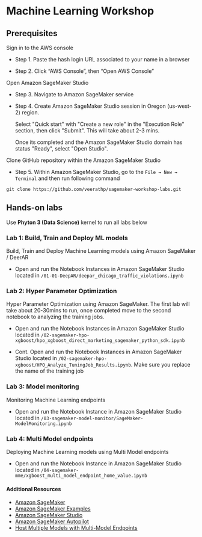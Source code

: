 # Machine Learning Workshop

## Prerequisites

Sign in to the AWS console
   
   - Step 1. Paste the hash login URL associated to your name in a browser
   
   - Step 2. Click “AWS Console”, then “Open AWS Console”

Open Amazon SageMaker Studio 
   - Step 3. Navigate to Amazon SageMaker service
   
   - Step 4. Create Amazon SageMaker Studio session in Oregon (us-west-2) region. 
      
      Select "Quick start" with "Create a new role" in the "Execution Role" section, then click "Submit". This will take about 2-3 mins. 
      
      Once its completed and the Amazon SageMaker Studio domain has status "Ready", select "Open Studio".

Clone GitHub repository within the Amazon SageMaker Studio
   - Step 5. Within Amazon SageMaker Studio, go to the `File → New → Terminal` and then run following command 
   ```
  git clone https://github.com/veerathp/sagemaker-workshop-labs.git
   ```

## Hands-on labs

Use **Phyton 3 (Data Science)** kernel to run all labs below

### Lab 1: Build, Train and Deploy ML models
Build, Train and Deploy Machine Learning models using Amazon SageMaker / DeerAR

- Open and run the Notebook Instances in Amazon SageMaker Studio located in `/01-01-DeepAR/deepar_chicago_traffic_violations.ipynb`

### Lab 2: Hyper Parameter Optimization
Hyper Parameter Optimization using Amazon SageMaker. The first lab will take about 20-30mins to run, once completed move to the second notebook to analyzing the training jobs.

- Open and run the Notebook Instances in Amazon SageMaker Studio located in `/02-sagemaker-hpo-xgboost/hpo_xgboost_direct_marketing_sagemaker_python_sdk.ipynb`

- Cont. Open and run the Notebook Instances in Amazon SageMaker Studio located in `/02-sagemaker-hpo-xgboost/HPO_Analyze_TuningJob_Results.ipynb`. Make sure you replace the name of the training job



### Lab 3: Model monitoring 
Monitoring Machine Learning endpoints 
- Open and run the Notebook Instance in Amazon SageMaker Studio located in `/03-sagemaker-model-monitor/SageMaker-ModelMonitoring.ipynb`


### Lab 4: Multi Model endpoints

Deploying Machine Learning models using Multi Model endpoints

- Open and run the Notebook Instance in Amazon SageMaker Studio located in `/04-sagemaker-mme/xgboost_multi_model_endpoint_home_value.ipynb`


#### Additional Resources
- [Amazon SageMaker](https://aws.amazon.com/sagemaker/)
- [Amazon SageMaker Examples](https://github.com/awslabs/amazon-sagemaker-examples)
- [Amazon SageMaker Studio](https://aws.amazon.com/blogs/aws/amazon-sagemaker-studio-the-first-fully-integrated-development-environment-for-machine-learning/)
- [Amazon SageMaker Autopilot](https://aws.amazon.com/sagemaker/autopilot/)
- [Host Multiple Models with Multi-Model Endpoints](https://docs.aws.amazon.com/sagemaker/latest/dg/multi-model-endpoints.html)



